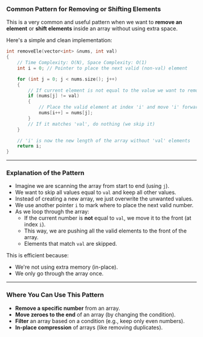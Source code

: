 ### Common Pattern for Removing or Shifting Elements

This is a very common and useful pattern when we want to **remove an element** or **shift elements** inside an array without using extra space. 

Here's a simple and clean implementation:

```cpp
int removeEle(vector<int> &nums, int val)
{
    // Time Complexity: O(N), Space Complexity: O(1)
    int i = 0; // Pointer to place the next valid (non-val) element

    for (int j = 0; j < nums.size(); j++)
    {
        // If current element is not equal to the value we want to remove
        if (nums[j] != val)
        {
            // Place the valid element at index 'i' and move 'i' forward
            nums[i++] = nums[j];
        }
        // If it matches 'val', do nothing (we skip it)
    }

    // 'i' is now the new length of the array without 'val' elements
    return i;
}
```

---

### Explanation of the Pattern

- Imagine we are scanning the array from start to end (using `j`).
- We want to skip all values equal to `val` and keep all other values.
- Instead of creating a new array, we just overwrite the unwanted values.
- We use another pointer `i` to mark where to place the next valid number.
- As we loop through the array:
  - If the current number is **not** equal to `val`, we move it to the front (at index `i`).
  - This way, we are pushing all the valid elements to the front of the array.
  - Elements that match `val` are skipped.

 This is efficient because:
- We're not using extra memory (in-place).
- We only go through the array once.

---

### Where You Can Use This Pattern

- **Remove a specific number** from an array.
- **Move zeroes to the end** of an array (by changing the condition).
- **Filter** an array based on a condition (e.g., keep only even numbers).
- **In-place compression** of arrays (like removing duplicates).

